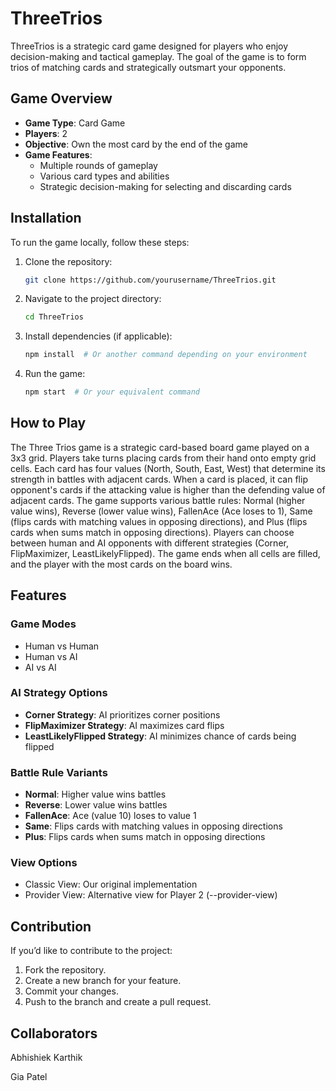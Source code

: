 # ThreeTrios

ThreeTrios is a strategic card game designed for players who enjoy decision-making and tactical gameplay. The goal of the game is to form trios of matching cards and strategically outsmart your opponents.

## Game Overview

- **Game Type**: Card Game
- **Players**: 2
- **Objective**: Own the most card by the end of the game
- **Game Features**:  
  - Multiple rounds of gameplay  
  - Various card types and abilities  
  - Strategic decision-making for selecting and discarding cards

## Installation

To run the game locally, follow these steps:

1. Clone the repository:
   ```bash
   git clone https://github.com/yourusername/ThreeTrios.git

2. Navigate to the project directory:
   ```bash
   cd ThreeTrios

3. Install dependencies (if applicable):
   ```bash
   npm install  # Or another command depending on your environment

4. Run the game:
   ```bash
   npm start  # Or your equivalent command

## How to Play

The Three Trios game is a strategic card-based board game played on a 3x3 grid. Players take turns placing cards from their 
hand onto empty grid cells. Each card has four values (North, South, East, West) that determine its strength in battles with 
adjacent cards. When a card is placed, it can flip opponent's cards if the attacking value is higher than the defending value 
of adjacent cards. The game supports various battle rules: Normal (higher value wins), Reverse (lower value wins), FallenAce 
(Ace loses to 1), Same (flips cards with matching values in opposing directions), and Plus (flips cards when sums match in 
opposing directions). Players can choose between human and AI opponents with different strategies (Corner, FlipMaximizer, 
LeastLikelyFlipped). The game ends when all cells are filled, and the player with the most cards on the board wins.

## Features

### Game Modes
- Human vs Human
- Human vs AI
- AI vs AI

### AI Strategy Options
- **Corner Strategy**: AI prioritizes corner positions
- **FlipMaximizer Strategy**: AI maximizes card flips
- **LeastLikelyFlipped Strategy**: AI minimizes chance of cards being flipped

### Battle Rule Variants
- **Normal**: Higher value wins battles
- **Reverse**: Lower value wins battles
- **FallenAce**: Ace (value 10) loses to value 1
- **Same**: Flips cards with matching values in opposing directions
- **Plus**: Flips cards when sums match in opposing directions

### View Options
- Classic View: Our original implementation
- Provider View: Alternative view for Player 2 (--provider-view)

## Contribution

If you’d like to contribute to the project:

1. Fork the repository.
2. Create a new branch for your feature.
3. Commit your changes.
4. Push to the branch and create a pull request.

## Collaborators

Abhishiek Karthik

Gia Patel
